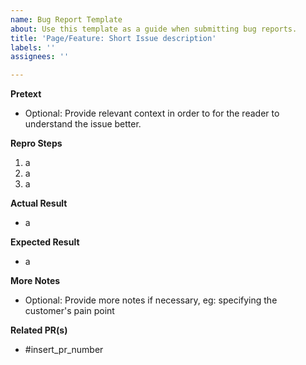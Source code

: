 ```yaml
---
name: Bug Report Template
about: Use this template as a guide when submitting bug reports.
title: 'Page/Feature: Short Issue description'
labels: ''
assignees: ''

---
```


**Pretext**
- Optional: Provide relevant context in order to for the reader to understand the issue better.

**Repro Steps**
1. a
2. a
3. a 

**Actual Result**
- a

**Expected Result**
- a

**More Notes**
- Optional: Provide more notes if necessary, eg: specifying the customer's pain point

**Related PR(s)**
- #insert_pr_number
